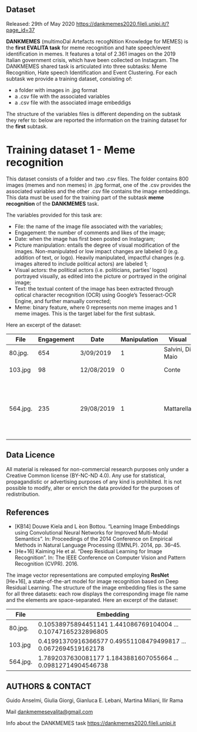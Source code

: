 ## Dataset

Released: 29th of May 2020
https://dankmemes2020.fileli.unipi.it/?page_id=37


**DANKMEMES** (multimoDal Artefacts recogNition Knowledge for MEMES) is the **first EVALITA task** for meme recognition and hate speech/event identification in memes.
It features a total of 2.361 images on the 2019 Italian government crisis, which have been collected on Instagram. The DANKMEMES shared task is articulated into three subtasks: Meme Recognition, Hate speech Identification and Event Clustering. 
For each subtask we provide a training dataset, consisting of: 

- a folder with images in .jpg format 
- a .csv file with the associated variables
- a .csv file with the associated image embeddigs

The structure of the variables files is different depending on the subtask they refer to: below are reported the information on the training dataset for the **first** subtask.


# Training dataset 1 - Meme recognition

This dataset consists of a folder and two .csv files. The folder contains 800 images (memes and non memes) in .jpg format, one of the .csv provides the associated variables and the other .csv file contains the image embeddings. This data must be used for the training part of the subtask **meme recognition** of the **DANKMEMES**  task. 

The variables provided for this task are:

- File: the name of the image file associated with the variables;
- Engagement: the number of comments and likes of the image;
- Date: when the image has first been posted on Instagram;
- Picture manipulation: entails the degree of visual modification of the images. Non-manipulated or low impact changes are labeled 0 (e.g. addition of text, or logo). Heavily manipulated, impactful changes (e.g. images altered to include political actors) are labeled 1;
- Visual actors: the political actors (i.e. politicians, parties’ logos) portrayed visually, as edited into the picture or portrayed in the original image;
- Text: the textual content of the image has been extracted through optical character recognition (OCR) using Google’s Tesseract-OCR Engine, and further manually corrected;
- Meme: binary feature, where 0 represents non meme images and 1 meme images. This is the target label for the first subtask.

Here an excerpt of the dataset:

|File           |Engagement |Date      |Manipulation |Visual           |Text                                                             |Meme |
|---------------|-----------|----------|-------------|-----------------|-----------------------------------------------------------------|-----|
|80.jpg.        |654        |3/09/2019 |1            |Salvini, Di Maio |aiuto                                                            |1    |
|103.jpg        |98         |12/08/2019|0            |Conte            |alle solite                                                      |0    |
|564.jpg.       |235        |29/08/2019|1            |Mattarella       |io che aspetto arrivino le 15 per assistere alla fine del governo|1    |




## Data Licence

All material is released for non-commercial research purposes only under a Creative Common license (BY-NC-ND 4.0).  Any use for statistical, propagandistic  or  advertising  purposes  of  any  kind  is  prohibited.   It  is  not  possible  to modify, alter or enrich the data provided for the purposes of redistribution.

## References

* [KB14] Douwe Kiela and L ́eon Bottou. “Learning Image Embeddings using Convolutional Neural Networks for Improved Multi-Modal Semantics”. In: Proceedings of the 2014 Conference on Empirical Methods in Natural Language Processing (EMNLP). 2014, pp. 36–45.
* [He+16] Kaiming He et al. “Deep Residual Learning for Image Recognition”. In: The IEEE Conference on Computer Vision and Pattern Recognition (CVPR). 2016.


The image vector representations are computed employing **ResNet** [He+16], a state-of-the-art model for image recognition based on Deep Residual Learning. 
The structure of the image embedding files is the same for all three datasets: each row displays the corresponding image file name and the elements are space-separated. Here an excerpt of the dataset:


|File           |Embedding                                                      |
|---------------|---------------------------------------------------------------|
|80.jpg.        |0.10538975894451141 1.441086769104004 ... 0.10747165232896805  |
|103.jpg        |0.41991370916366577 0.49551108479499817 ... 0.0672694519162178 |
|564.jpg.       |1.7892037630081177 1.1843881607055664 ... 0.09812714904546738  |


AUTHORS & CONTACT 
-------

Guido Anselmi, Giulia Giorgi, Gianluca E. Lebani, Martina Miliani, Ilir Rama

Mail
dankmemesevalita@gmail.com

Info about the DANKMEMES task
https://dankmemes2020.fileli.unipi.it